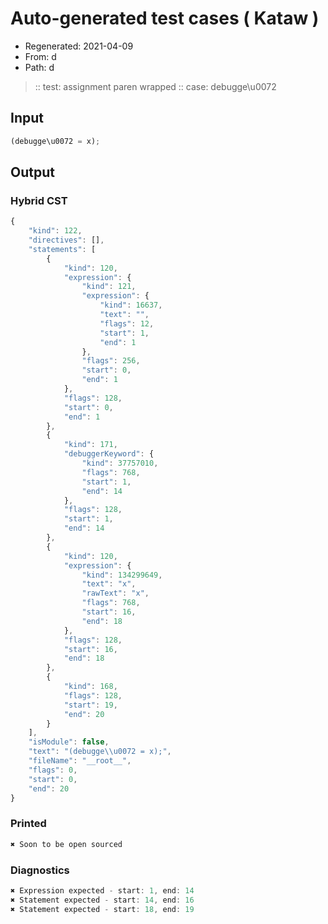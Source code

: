 # Auto-generated test cases ( Kataw )
- Regenerated: 2021-04-09
- From: d
- Path: d
> :: test: assignment paren wrapped
> :: case: debugge\u0072
## Input

`````js
(debugge\u0072 = x);
`````

## Output

### Hybrid CST

```javascript
{
    "kind": 122,
    "directives": [],
    "statements": [
        {
            "kind": 120,
            "expression": {
                "kind": 121,
                "expression": {
                    "kind": 16637,
                    "text": "",
                    "flags": 12,
                    "start": 1,
                    "end": 1
                },
                "flags": 256,
                "start": 0,
                "end": 1
            },
            "flags": 128,
            "start": 0,
            "end": 1
        },
        {
            "kind": 171,
            "debuggerKeyword": {
                "kind": 37757010,
                "flags": 768,
                "start": 1,
                "end": 14
            },
            "flags": 128,
            "start": 1,
            "end": 14
        },
        {
            "kind": 120,
            "expression": {
                "kind": 134299649,
                "text": "x",
                "rawText": "x",
                "flags": 768,
                "start": 16,
                "end": 18
            },
            "flags": 128,
            "start": 16,
            "end": 18
        },
        {
            "kind": 168,
            "flags": 128,
            "start": 19,
            "end": 20
        }
    ],
    "isModule": false,
    "text": "(debugge\\u0072 = x);",
    "fileName": "__root__",
    "flags": 0,
    "start": 0,
    "end": 20
}
```

### Printed

```javascript
✖ Soon to be open sourced
```

### Diagnostics

```javascript
✖ Expression expected - start: 1, end: 14
✖ Statement expected - start: 14, end: 16
✖ Statement expected - start: 18, end: 19

```

